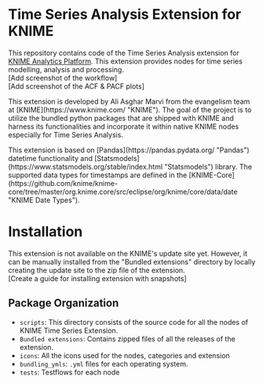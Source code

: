 # Time Series Analysis Extension for KNIME

This repository contains code of the Time Series Analysis extension for [KNIME Analytics Platform](https://www.knime.com/knime-analytics-platform "KNIME"). This extension provides nodes for time series modelling, analysis and processing.
<br>
[Add screenshot of the workflow]
<br>
[Add screenshot of the ACF & PACF plots]
<p>
This extension is developed by Ali Asghar Marvi from the evangelism team at [KNIME](https://www.knime.com/ "KNIME"). The goal of the project is to utilize the bundled python packages that are shipped with KNIME and harness its functionalities and incorporate it within native KNIME nodes especially for Time Series Analysis. 
</p>
<p>
	This extension is based on [Pandas](https://pandas.pydata.org/ "Pandas") datetime functionality and [Statsmodels](https://www.statsmodels.org/stable/index.html "Statsmodels") library. The supported data types for timestamps are defined in the [KNIME-Core](https://github.com/knime/knime-core/tree/master/org.knime.core/src/eclipse/org/knime/core/data/date "KNIME Date Types").
</p>

# Installation

This extension is not available on the KNIME's update site yet. However, it can be manually installed from the "Bundled extensions" directory by locally creating the update site to the zip file of the extension.
<br>
[Create a guide for installing extension with snapshots]

## Package Organization


* `scripts`: This directory consists of the source code for all the nodes of KNIME Time Series Extension.
* `Bundled extensions`: Contains zipped files of all the releases of the extension.
* `icons`: All the icons used for the nodes, categories and extension
* `bundling_ymls`: `.yml` files for each operating system.
* `tests`: Testflows for each node



